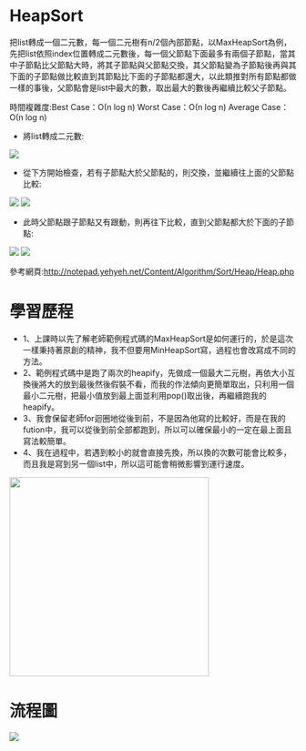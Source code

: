# HeapSort
把list轉成一個二元數，每一個二元樹有n/2個內部節點，以MaxHeapSort為例，先把list依照index位置轉成二元數後，每一個父節點下面最多有兩個子節點，當其中子節點比父節點大時，將其子節點與父節點交換，其父節點變為子節點後再與其下面的子節點做比較直到其節點比下面的子節點都還大，以此類推對所有節點都做一樣的事後，父節點會是list中最大的數，取出最大的數後再繼續比較父子節點。

時間複雜度:Best Case：Ο(n log n)    Worst Case：Ο(n log n)    Average Case：Ο(n log n)

- 將list轉成二元數:

![](http://notepad.yehyeh.net/Content/Algorithm/Sort/Heap/img/DataToHeap.png)

- 從下方開始檢查，若有子節點大於父節點的，則交換，並繼續往上面的父節點比較:

![](http://notepad.yehyeh.net/Content/Algorithm/Sort/Heap/img/Heapify03.png)
![](http://notepad.yehyeh.net/Content/Algorithm/Sort/Heap/img/Heapify04.png)

- 此時父節點跟子節點又有跟動，則再往下比較，直到父節點都大於下面的子節點:

![](http://notepad.yehyeh.net/Content/Algorithm/Sort/Heap/img/Heapify05.png)
![](http://notepad.yehyeh.net/Content/Algorithm/Sort/Heap/img/Heapify06.png)

參考網頁:http://notepad.yehyeh.net/Content/Algorithm/Sort/Heap/Heap.php

# 學習歷程
- 1、上課時以先了解老師範例程式碼的MaxHeapSort是如何運行的，於是這次一樣秉持著原創的精神，我不但要用MinHeapSort寫，過程也會改寫成不同的方法。
- 2、範例程式碼中是跑了兩次的heapify，先做成一個最大二元樹，再依大小互換後將大的放到最後然後假裝不看，而我的作法傾向更簡單取出，只利用一個最小二元樹，把最小值放到最上面並利用pop()取出後，再繼續跑我的heapify。
- 3、我會保留老師for迴圈地從後到前，不是因為他寫的比較好，而是在我的fution中，我可以從後到前全部都跑到，所以可以確保最小的一定在最上面且寫法較簡單。
- 4、我在過程中，若遇到較小的就會直接先換，所以換的次數可能會比較多，而且我是寫到另一個list中，所以這可能會稍微影響到運行速度。

<img src='https://i.imgur.com/zJxhNe0.jpg' height=350 weight =700>

# 流程圖
![](https://i.imgur.com/ZwsUVKa.png)
